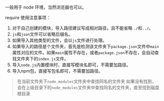 一般用于 node 环境，当然浏览器也可以。

require 使用注意事项：

1. 对于自己创建的模块，导入路径建议写成相对路径，且不能省略 `./`和`../`。
2. `js`和`json`文件可以省略后缀名。
3. 如果导入其他类型的文件，会以`js`文件进行处理。
4. 如果导入的路径是个文件夹，首先是检测该文件夹下`package.json`文件中`main`属性对应的文件。如果`main`属性不存在，或者`package.json`不存在，会自动查找文件夹下的`index.js`文件。
5. 导入`node.js`内置模块时，直接写模块名即可，不需要加路径。
6. 导入npm包，直接写包名即可，不需要加路径。
>在当前文件夹下`node_modules`文件夹中查找同名的文件夹
> 如果没有找到，会在上级目录下的`node_modules`文件夹中查找同名的文件夹，直至找到磁盘根目录